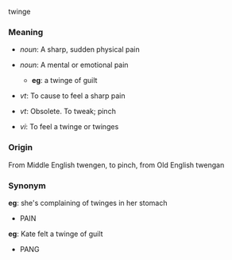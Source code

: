 twinge
### Meaning
+ _noun_: A sharp, sudden physical pain
+ _noun_: A mental or emotional pain
    + __eg__: a twinge of guilt

+ _vt_: To cause to feel a sharp pain
+ _vt_: Obsolete. To tweak; pinch
+ _vi_: To feel a twinge or twinges

### Origin

From Middle English twengen, to pinch, from Old English twengan

### Synonym

__eg__: she's complaining of twinges in her stomach

+ PAIN

__eg__: Kate felt a twinge of guilt

+ PANG


